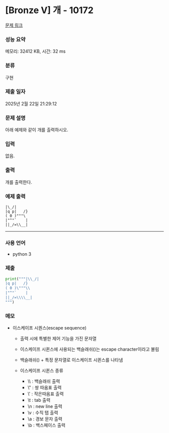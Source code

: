 # [Bronze V] 개 - 10172

[문제 링크](https://www.acmicpc.net/problem/10172)

### 성능 요약

메모리: 32412 KB, 시간: 32 ms

### 분류

구현

### 제출 일자

2025년 2월 22일 21:29:12

### 문제 설명

<p>아래 예제와 같이 개를 출력하시오.</p>

### 입력

 <p>없음.</p>

### 출력

 <p>개를 출력한다.</p>

### 예제 출력

```
|\_/|
|q p|   /}
( 0 )"""\
|"^"`    |
||_/=\\__|
```

---

### 사용 언어

- python 3

### 제출

```python
print("""|\\_/|
|q p|   /}
( 0 )\"""\\
|"^"`    |
||_/=\\\\__|
""")
```

### 메모

- 이스케이프 시퀀스(escape sequence)<br>

  - 출력 시에 특별한 제어 기능을 가진 문자열
  - 이스케이프 시퀸스에 사용되는 백슬래쉬(\)는 escape character이라고 불림
  - 백슬래쉬(\) + 특정 문자열로 이스케이프 시퀸스를 나타냄
  - 이스케이프 시퀸스 종류<br>

    - \\\ : 백슬래쉬 출력
    - \\" : 쌍 따옴표 출력
    - \\' : 작은따옴표 출력
    - \\t : tab 출력
    - \n : new line 출력
    - \v : 수직 탭 출력
    - \a : 경보 문자 출력
    - \b : 백스페이스 출력
